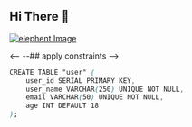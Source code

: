 ## Hi There  👋

[![elephent Image](https://img.freepik.com/free-photo/animal-elephant-mammal-nature-wild-patterns-decoration-multi-colored-generative-ai_188544-9609.jpg?w=1060&t=st=1691409223~exp=1691409823~hmac=7c57826acbd142532d709b9241ec48db0eb3aceb6cf0728bfe7bf3c48075d854)](https://img.freepik.com/free-photo/animal-elephant-mammal-nature-wild-patterns-decoration-multi-colored-generative-ai_188544-9609.jpg?w=1060&t=st=1691409223~exp=1691409823~hmac=7c57826acbd142532d709b9241ec48db0eb3aceb6cf0728bfe7bf3c48075d854)

<-- --## apply constraints -->
```css
CREATE TABLE "user" (
    user_id SERIAL PRIMARY KEY,
    user_name VARCHAR(250) UNIQUE NOT NULL,
    email VARCHAR(50) UNIQUE NOT NULL,
    age INT DEFAULT 18
);
```

